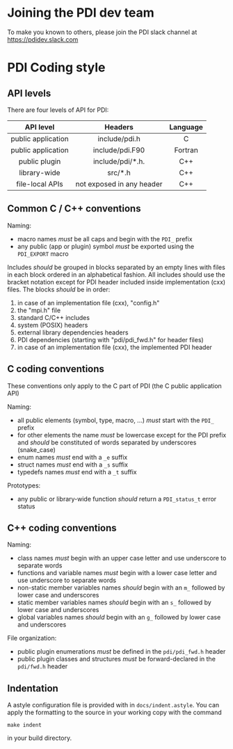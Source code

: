 # Joining the PDI dev team

To make you known to others, please join the PDI slack channel at 
https://pdidev.slack.com

# PDI Coding style

## API levels

There are four levels of API for PDI:

| **API level**       | **Headers**               | **Language** |
|:-------------------:|:-------------------------:|:------------:|
|  public application | include/pdi.h             | C            |
|  public application | include/pdi.F90           | Fortran      |
|  public plugin      | include/pdi/*.h.          | C++          |
|  library-wide       | src/*.h                   | C++          |
|  file-local APIs    | not exposed in any header | C++          |

## Common C / C++ conventions

Naming:
* macro names *must* be all caps and begin with the `PDI_` prefix
* any public (app or plugin) symbol *must* be exported using the `PDI_EXPORT`
  macro

Includes *should* be grouped in blocks separated by an empty lines with files in
each block ordered in an alphabetical fashion.
All includes should use the bracket notation except for PDI header included
inside implementation (cxx) files.
The blocks *should* be in order:
1. in case of an implementation file (cxx), "config.h"
2. the "mpi.h" file
3. standard C/C++ includes
4. system (POSIX) headers
5. external library dependencies headers
6. PDI dependencies (starting with "pdi/pdi_fwd.h" for header files)
7. in case of an implementation file (cxx), the implemented PDI header

## C coding conventions

These conventions only apply to the C part of PDI (the C public application API)

Naming:
* all public elements (symbol, type, macro, ...) *must* start with the `PDI_`
  prefix
* for other elements the name *must* be lowercase except for the PDI prefix
  and *should* be constituted of words separated by underscores (snake_case)
* enum names *must* end with a `_e` suffix
* struct names *must* end with a `_s` suffix
* typedefs names  *must* end with a `_t` suffix

Prototypes:
* any public or library-wide function *should* return a `PDI_status_t` error
  status

## C++ coding conventions

Naming:
* class names *must* begin with an upper case letter and use underscore to
  separate words
* functions and variable names *must* begin with a lower case letter and use
  underscore to separate words
* non-static member variables names *should* begin with an `m_` followed by
  lower case and underscores
* static member variables names *should* begin with an `s_` followed by lower
  case and underscores
* global variables names *should* begin with an `g_` followed by lower case and
  underscores

File organization:
* public plugin enumerations *must* be defined in the `pdi/pdi_fwd.h` header
* public plugin classes and structures *must* be forward-declared in the
  `pdi/fwd.h` header

## Indentation

A astyle configuration file is provided with in `docs/indent.astyle`.
You can apply the formatting to the source in your working copy with the command
```
make indent
```
in your build directory.
